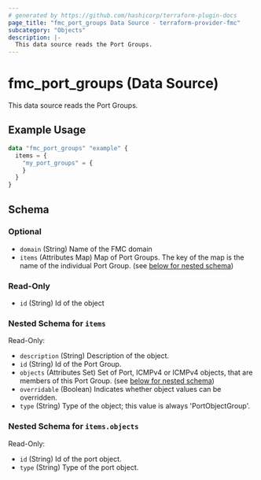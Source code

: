 ```yaml
---
# generated by https://github.com/hashicorp/terraform-plugin-docs
page_title: "fmc_port_groups Data Source - terraform-provider-fmc"
subcategory: "Objects"
description: |-
  This data source reads the Port Groups.
---
```


# fmc_port_groups (Data Source)

This data source reads the Port Groups.

## Example Usage

```terraform
data "fmc_port_groups" "example" {
  items = {
    "my_port_groups" = {
    }
  }
}
```

<!-- schema generated by tfplugindocs -->
## Schema

### Optional

- `domain` (String) Name of the FMC domain
- `items` (Attributes Map) Map of Port Groups. The key of the map is the name of the individual Port Group. (see [below for nested schema](#nestedatt--items))

### Read-Only

- `id` (String) Id of the object

<a id="nestedatt--items"></a>
### Nested Schema for `items`

Read-Only:

- `description` (String) Description of the object.
- `id` (String) Id of the Port Group.
- `objects` (Attributes Set) Set of Port, ICMPv4 or ICMPv4 objects, that are members of this Port Group. (see [below for nested schema](#nestedatt--items--objects))
- `overridable` (Boolean) Indicates whether object values can be overridden.
- `type` (String) Type of the object; this value is always 'PortObjectGroup'.

<a id="nestedatt--items--objects"></a>
### Nested Schema for `items.objects`

Read-Only:

- `id` (String) Id of the port object.
- `type` (String) Type of the port object.
